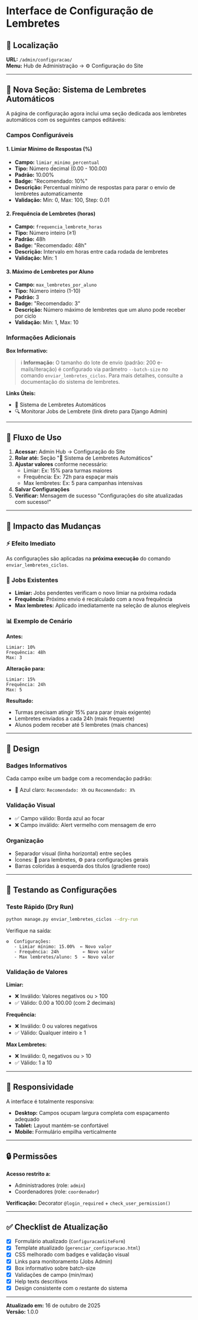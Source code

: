 # Interface de Configuração de Lembretes

## 📍 Localização

**URL:** `/admin/configuracao/`  
**Menu:** Hub de Administração → ⚙️ Configuração do Site

---

## 🎨 Nova Seção: Sistema de Lembretes Automáticos

A página de configuração agora inclui uma seção dedicada aos lembretes automáticos com os seguintes campos editáveis:

### Campos Configuráveis

#### 1. **Limiar Mínimo de Respostas (%)**
- **Campo:** `limiar_minimo_percentual`
- **Tipo:** Número decimal (0.00 - 100.00)
- **Padrão:** 10.00%
- **Badge:** "Recomendado: 10%"
- **Descrição:** Percentual mínimo de respostas para parar o envio de lembretes automaticamente
- **Validação:** Min: 0, Max: 100, Step: 0.01

#### 2. **Frequência de Lembretes (horas)**
- **Campo:** `frequencia_lembrete_horas`
- **Tipo:** Número inteiro (≥1)
- **Padrão:** 48h
- **Badge:** "Recomendado: 48h"
- **Descrição:** Intervalo em horas entre cada rodada de lembretes
- **Validação:** Min: 1

#### 3. **Máximo de Lembretes por Aluno**
- **Campo:** `max_lembretes_por_aluno`
- **Tipo:** Número inteiro (1-10)
- **Padrão:** 3
- **Badge:** "Recomendado: 3"
- **Descrição:** Número máximo de lembretes que um aluno pode receber por ciclo
- **Validação:** Min: 1, Max: 10

### Informações Adicionais

**Box Informativo:**
> ℹ️ **Informação:** O tamanho do lote de envio (padrão: 200 e-mails/iteração) é configurado via parâmetro `--batch-size` no comando `enviar_lembretes_ciclos`. Para mais detalhes, consulte a documentação do sistema de lembretes.

**Links Úteis:**
- 📖 Sistema de Lembretes Automáticos
- 🔍 Monitorar Jobs de Lembrete (link direto para Django Admin)

---

## 🎯 Fluxo de Uso

1. **Acessar:** Admin Hub → Configuração do Site
2. **Rolar até:** Seção "📧 Sistema de Lembretes Automáticos"
3. **Ajustar valores** conforme necessário:
   - Limiar: Ex: 15% para turmas maiores
   - Frequência: Ex: 72h para espaçar mais
   - Max lembretes: Ex: 5 para campanhas intensivas
4. **Salvar Configurações**
5. **Verificar:** Mensagem de sucesso "Configurações do site atualizadas com sucesso!"

---

## 🔄 Impacto das Mudanças

### ⚡ Efeito Imediato
As configurações são aplicadas na **próxima execução** do comando `enviar_lembretes_ciclos`.

### 🎯 Jobs Existentes
- **Limiar:** Jobs pendentes verificam o novo limiar na próxima rodada
- **Frequência:** Próximo envio é recalculado com a nova frequência
- **Max lembretes:** Aplicado imediatamente na seleção de alunos elegíveis

### 📊 Exemplo de Cenário

**Antes:**
```
Limiar: 10%
Frequência: 48h
Max: 3
```

**Alteração para:**
```
Limiar: 15%
Frequência: 24h
Max: 5
```

**Resultado:**
- Turmas precisam atingir 15% para parar (mais exigente)
- Lembretes enviados a cada 24h (mais frequente)
- Alunos podem receber até 5 lembretes (mais chances)

---

## 🎨 Design

### Badges Informativos
Cada campo exibe um badge com a recomendação padrão:
- 🔵 Azul claro: `Recomendado: Xh` ou `Recomendado: X%`

### Validação Visual
- ✅ Campo válido: Borda azul ao focar
- ❌ Campo inválido: Alert vermelho com mensagem de erro

### Organização
- Separador visual (linha horizontal) entre seções
- Ícones: 📧 para lembretes, ⚙️ para configurações gerais
- Barras coloridas à esquerda dos títulos (gradiente roxo)

---

## 🧪 Testando as Configurações

### Teste Rápido (Dry Run)
```bash
python manage.py enviar_lembretes_ciclos --dry-run
```

Verifique na saída:
```
⚙️  Configurações:
   - Limiar mínimo: 15.00%  ← Novo valor
   - Frequência: 24h         ← Novo valor
   - Max lembretes/aluno: 5  ← Novo valor
```

### Validação de Valores

**Limiar:**
- ❌ Inválido: Valores negativos ou > 100
- ✅ Válido: 0.00 a 100.00 (com 2 decimais)

**Frequência:**
- ❌ Inválido: 0 ou valores negativos
- ✅ Válido: Qualquer inteiro ≥ 1

**Max Lembretes:**
- ❌ Inválido: 0, negativos ou > 10
- ✅ Válido: 1 a 10

---

## 📱 Responsividade

A interface é totalmente responsiva:
- **Desktop:** Campos ocupam largura completa com espaçamento adequado
- **Tablet:** Layout mantém-se confortável
- **Mobile:** Formulário empilha verticalmente

---

## 🔒 Permissões

**Acesso restrito a:**
- Administradores (role: `admin`)
- Coordenadores (role: `coordenador`)

**Verificação:** Decorator `@login_required` + `check_user_permission()`

---

## ✅ Checklist de Atualização

- [x] Formulário atualizado (`ConfiguracaoSiteForm`)
- [x] Template atualizado (`gerenciar_configuracao.html`)
- [x] CSS melhorado com badges e validação visual
- [x] Links para monitoramento (Jobs Admin)
- [x] Box informativo sobre batch-size
- [x] Validações de campo (min/max)
- [x] Help texts descritivos
- [x] Design consistente com o restante do sistema

---

**Atualizado em:** 16 de outubro de 2025  
**Versão:** 1.0.0
